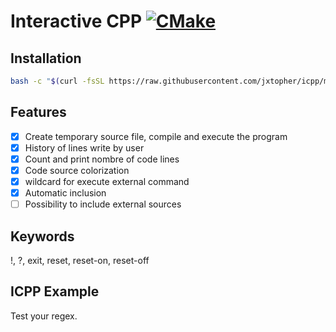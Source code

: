 # Interactive CPP [![CMake](https://github.com/Jxtopher/icpp/actions/workflows/build.yml/badge.svg)](https://github.com/Jxtopher/icpp/actions/workflows/build.yml)

## Installation

```bash
bash -c "$(curl -fsSL https://raw.githubusercontent.com/jxtopher/icpp/main/install.sh)"
```

## Features

- [x] Create temporary source file, compile and execute the program
- [x] History of lines write by user
- [x] Count and print nombre of code lines
- [x] Code source colorization
- [x] wildcard for execute external command
- [x] Automatic inclusion
- [ ] Possibility to include external sources

## Keywords

!, ?, exit, reset, reset-on, reset-off

## ICPP Example

Test your regex.
